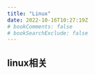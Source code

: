 ```yaml
---
title: "Linux"
date: 2022-10-16T10:27:19Z
# bookComments: false
# bookSearchExclude: false
---
```


## linux相关